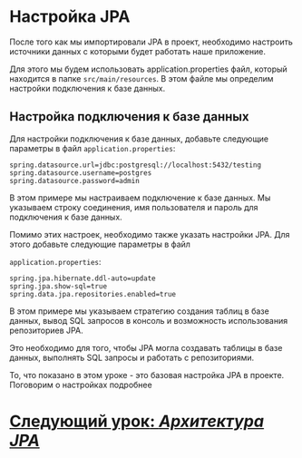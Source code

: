 # Настройка JPA

После того как мы импортировали JPA в проект, необходимо настроить источники данных с которыми будет работать наше
приложение.

Для этого мы будем использовать application.properties файл, который находится в папке `src/main/resources`. В этом
файле мы определим настройки подключения к базе данных.

## Настройка подключения к базе данных

Для настройки подключения к базе данных, добавьте следующие параметры в файл `application.properties`:

```properties
spring.datasource.url=jdbc:postgresql://localhost:5432/testing
spring.datasource.username=postgres
spring.datasource.password=admin
```

В этом примере мы настраиваем подключение к базе данных. Мы указываем строку соединения, имя пользователя и пароль для
подключения к базе данных. 

Помимо этих настроек, необходимо также указать настройки JPA. Для этого добавьте следующие параметры в файл

`application.properties`:

```properties
spring.jpa.hibernate.ddl-auto=update
spring.jpa.show-sql=true
spring.data.jpa.repositories.enabled=true
```

В этом примере мы указываем стратегию создания таблиц в базе данных, вывод SQL запросов в консоль и возможность 
использования репозиториев JPA.

Это необходимо для того, чтобы JPA могла создавать таблицы в базе данных, выполнять SQL запросы и работать с репозиториями.

То, что показано в этом уроке - это базовая настройка JPA в проекте. Поговорим о настройках подробнее

# [**Следующий урок**: *Архитектура JPA*](architecture-jpa.md)
